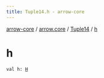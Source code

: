 ```yaml
---
title: Tuple14.h - arrow-core
---
```


[arrow-core](../../index.html) / [arrow.core](../index.html) / [Tuple14](index.html) / [h](./h.html)

# h

`val h: `[`H`](index.html#H)